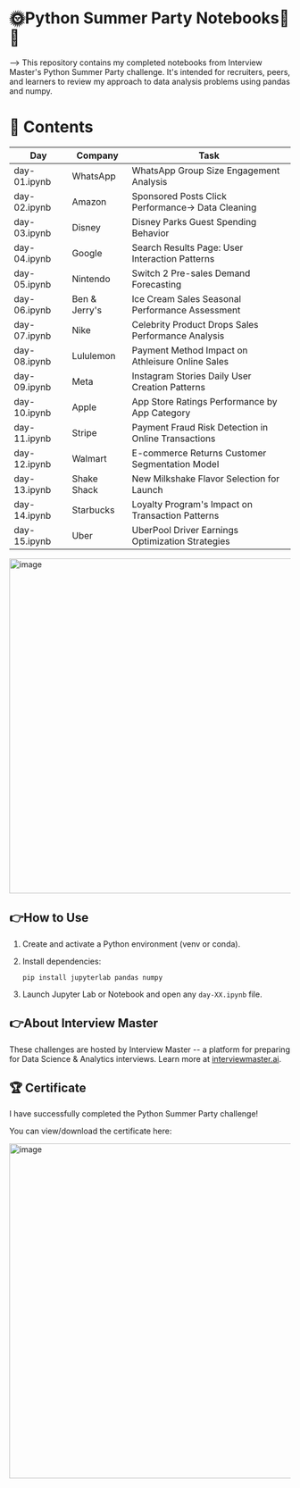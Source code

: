 # 🌞Python Summer Party Notebooks🌊🎉

--> This repository contains my completed notebooks from Interview Master's Python Summer Party challenge. It's intended for recruiters, peers, and learners to review my approach to data analysis problems using pandas and numpy.




# 📁 Contents

| Day           | Company     | Task                                    |
|---------------|-----------|----------------------------------------|
| day-01.ipynb  | WhatsApp  | WhatsApp Group Size Engagement Analysis |
| day-02.ipynb  | Amazon    | Sponsored Posts Click Performance→ Data Cleaning| 
|day-03.ipynb | Disney |Disney Parks Guest Spending Behavior|
|day-04.ipynb | Google | Search Results Page: User Interaction Patterns|
|day-05.ipynb | Nintendo | Switch 2 Pre-sales Demand Forecasting|
|day-06.ipynb | Ben & Jerry's |Ice Cream Sales Seasonal Performance Assessment|
|day-07.ipynb| Nike| Celebrity Product Drops Sales Performance Analysis|
|day-08.ipynb | Lululemon|Payment Method Impact on Athleisure Online Sales|
|day-09.ipynb| Meta |Instagram Stories Daily User Creation Patterns|
|day-10.ipynb |Apple | App Store Ratings Performance by App Category|
|day-11.ipynb |Stripe | Payment Fraud Risk Detection in Online Transactions|
|day-12.ipynb | Walmart |E-commerce Returns Customer Segmentation Model|
|day-13.ipynb | Shake Shack |New Milkshake Flavor Selection for Launch|
|day-14.ipynb | Starbucks |Loyalty Program's Impact on Transaction Patterns|
|day-15.ipynb|Uber|UberPool Driver Earnings Optimization Strategies  | 


<img width="700" height="600" alt="image" src="https://github.com/user-attachments/assets/8f69c464-acac-4b32-a8e6-e66551300e76" />

## 👉How to Use

1. Create and activate a Python environment (venv or conda).
2. Install dependencies:
   
   `pip install jupyterlab pandas numpy`
   
3. Launch Jupyter Lab or Notebook and open any `day-XX.ipynb` file.

## 👉About Interview Master

These challenges are hosted by Interview Master -- a platform for preparing for Data Science & Analytics interviews. Learn more at [interviewmaster.ai](https://www.interviewmaster.ai).

## 🏆 Certificate

I have successfully completed the Python Summer Party challenge!

You can view/download the certificate here:

<img width="700" height="600" alt="image" src="https://github.com/user-attachments/assets/0cf565c9-2f0b-403d-9fec-3f9430c5152d" />



